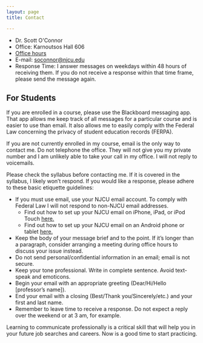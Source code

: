 ```yaml
---
layout: page
title: Contact

---
```


+ Dr. Scott O'Connor 
+ Office: Karnoutsos Hall 606
+ [Office hours](office/)
+ E-mail: <soconnor@njcu.edu>
+ Response Time: I answer messages on weekdays within 48 hours of receiving them. If you do not receive a response within that time frame, please send the message again. 

## For Students 
If you are enrolled in a course, please use the Blackboard messaging app. That app allows me keep track of all messages for a particular course and is easier to use than email. It also allows me to easily comply with the Federal Law concerning the privacy of student education records (FERPA).

If you are not currently enrolled in my course,  email is the only way to contact me. Do not telephone the office. They will not give you my private number and I am unlikely able to take your call in my office. I will not reply to voicemails. 

Please check the syllabus before contacting me. If it is covered in the syllabus, I likely won’t respond. If you would like a response, please adhere to these basic etiquette guidelines:

+ If you must use email, use your NJCU email account. To comply with Federal Law I will not respond to non-NJCU email addresses. 
	+ Find out how to set up your NJCU email on iPhone, iPad, or iPod Touch [here.](https://support.office.com/en-us/article/Set-up-email-on-iPhone-iPad-or-iPod-Touch-b2de2161-cc1d-49ef-9ef9-81acd1c8e234#BKMK_WorkOrSchool)
	+ Find out how to set up your NJCU email on an Android phone or tablet [here.](https://support.office.com/en-us/article/Set-up-email-on-an-Android-phone-or-tablet-886db551-8dfa-4fd5-b835-f8e532091872#BKMK_O365SetUp) 
+ Keep the body of your message brief and to the point. If it’s longer than a paragraph, consider arranging a meeting during office hours to discuss your issue instead.
+ Do not send personal/confidential information in an email; email is not secure.
+ Keep your tone professional. Write in complete sentence.  Avoid text-speak and emoticons. 
+ Begin your email with an appropriate greeting (Dear/Hi/Hello [professor’s name]).
+ End your email with a closing (Best/Thank you/Sincerely/etc.) and your first and last name.
+ Remember to leave time to receive a response. Do not expect a reply over the weekend or at 3 am, for example.

Learning to communicate professionally is a critical skill that will help you in your future job searches and careers. Now is a good time to start practicing.
